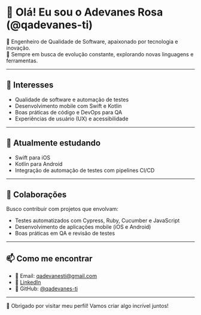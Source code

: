 # 👋 Olá! Eu sou o Adevanes Rosa (@qadevanes-ti)

🎯 Engenheiro de Qualidade de Software, apaixonado por tecnologia e inovação.  
🧠 Sempre em busca de evolução constante, explorando novas linguagens e ferramentas.

---

## 👀 Interesses

- Qualidade de software e automação de testes
- Desenvolvimento mobile com Swift e Kotlin
- Boas práticas de código e DevOps para QA
- Experiências de usuário (UX) e acessibilidade

---

## 🌱 Atualmente estudando

- Swift para iOS
- Kotlin para Android
- Integração de automação de testes com pipelines CI/CD

---

## 💞️ Colaborações

Busco contribuir com projetos que envolvam:

- Testes automatizados com Cypress, Ruby, Cucumber e JavaScript  
- Desenvolvimento de aplicações mobile (iOS e Android)
- Boas práticas em QA e revisão de testes

---

## 📫 Como me encontrar

- 📧 Email: qadevanesti@gmail.com  
- 💼 [LinkedIn](https://www.linkedin.com/in/adevanesrosa/)  
- 🧪 GitHub: [@qadevanes-ti](https://github.com/qadevanes-ti)

---

🚀 Obrigado por visitar meu perfil! Vamos criar algo incrível juntos!

